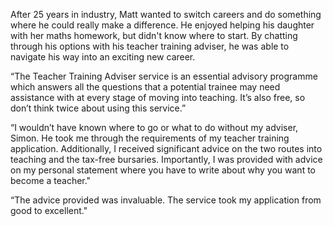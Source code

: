 After 25 years in industry, Matt wanted to switch careers and do something where he could really make a difference. He enjoyed helping his daughter with her maths homework, but didn't know where to start. By chatting through his options with his teacher training adviser, he was able to navigate his way into an exciting new career.

“The Teacher Training Adviser service is an essential advisory programme which answers all the questions that a potential trainee may need assistance with at every stage of moving into teaching. It’s also free, so don’t think twice about using this service.” 

“I wouldn’t have known where to go or what to do without my adviser, Simon. He took me through the requirements of my teacher training application. Additionally, I received significant advice on the two routes into teaching and the tax-free bursaries. Importantly, I was provided with advice on my personal statement where you have to write about why you want to become a teacher."

“The advice provided was invaluable. The service took my application from good to excellent."
